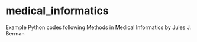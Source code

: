 # medical_informatics
Example Python codes following Methods in Medical Informatics by Jules J. Berman
